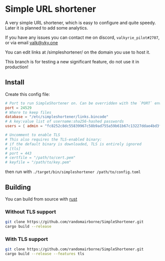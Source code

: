 # Simple URL shortener

A very simple URL shortener, which is easy to configure and quite speedy.
Later it is planned to add some analytics.

If you have any issues you can contact me on discord, `valkyrie_pilot#2707`, or via email [valk@vky.one](valk@vky.one)

You can edit links at /simpleshortener/ on the domain you use to host it.

This branch is for testing a new significant feature, do not use it in production!

## Install
Create this config file:
```toml
# Port to run SimpleShortener on. Can be overridden with the `PORT` environment variable.
port = 24529
# Where to keep files
database = "/etc/simpleshortener/links.bincode"
# A key:value list of username:sha256-hashed passwords
users = { admin = "fc8252c8dc55839967c58b9ad755a59b61b67c13227ddae4bd3f78a38bf394f7" }

# Uncomment to enable TLS
# This also requires the TLS-enabled binary:
# if the default binary is downloaded, TLS is entirely ignored
# [tls]
# port = 443
# certfile = "/path/to/cert.pem"
# keyfile = "/path/to/key.pem"
```

then run with `./target/bin/simpleshortener /path/to/config.toml`


## Building
You can build from source with [rust](https://rust-lang.org)

### Without TLS support
```bash
git clone https://github.com/randomairborne/SimpleShortener.git
cargo build --release
```

### With TLS support
```bash
git clone https://github.com/randomairborne/SimpleShortener.git
cargo build --release --features tls
```
